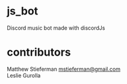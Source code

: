 # js_bot
Discord music bot made with discordJs

# contributors
Matthew Stieferman  mstieferman@gmail.com  
Leslie Gurolla

